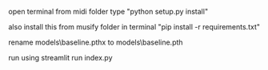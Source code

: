 open terminal from midi folder type
"python setup.py install"

also install this from musify folder in terminal
"pip install -r requirements.txt"

rename models\baseline.pthx to models\baseline.pth

run using streamlit run index.py
